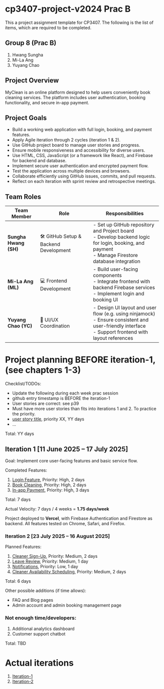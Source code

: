 # cp3407-project-v2024 Prac B

This a project assignment template for CP3407. 
The following is the list of items, which are required to be completed.

## Group 8 (Prac B)
1. Hwang Sungha
2. Mi-La Ang
3. Yuyang Chao


## Project Overview
MyClean is an online platform designed to help users conveniently book cleaning services. The platform includes user authentication, booking functionality, and secure in-app payment.

## Project Goals

- Build a working web application with full login, booking, and payment features.
- Apply Agile iteration through 2 cycles (iteration 1 & 2).
- Use GitHub project board to manage user stories and progress.
- Ensure mobile responsiveness and accessibility for diverse users.
- Use HTML, CSS, JavaScript (or a framework like React), and Firebase for backend and database.
- Implement secure user authentication and encrypted payment flow.
- Test the application across multiple devices and browsers.
- Collaborate efficiently using GitHub issues, commits, and pull requests.
- Reflect on each iteration with sprint review and retrospective meetings.


## Team Roles
| Team Member           | Role                                  | Responsibilities                                                                                                                                        |
| --------------------- | ------------------------------------- | ------------------------------------------------------------------------------------------------------------------------------------------------------- |
| **Sungha Hwang (SH)** | 🛠 GitHub Setup & Backend Development | - Set up GitHub repository and Project board<br>- Develop backend logic for login, booking, and payment<br>- Manage Firestore database integration |
| **Mi-La Ang (ML)**    | 💻 Frontend Development               | - Build user-facing components<br>- Integrate frontend with backend Firebase services<br>- Implement login and booking UI                                            |
| **Yuyang Chao (YC)**  | 🎨 UI/UX Coordination                 | - Design UI layout and user flow (e.g. using ninjamock)<br>- Ensure consistent and user-friendly interface<br>- Support frontend with layout references     |


# Project planning BEFORE iteration-1, (see chapters 1-3)
Checklist/TODOs: 
* Update the following during each week prac session
* github entry timestamp is BEFORE the iteration-1
* User stories are correct: see p39
* Must have more user stories than fits into iterations 1 and 2. To practice the priority.
* [user story title](./user_stories/user_story_01_title.md), priority XX, YY days 
* ...

Total: YY days


## Iteration 1 [11 June 2025 – 17 July 2025]

Goal: Implement core user-facing features and basic service flow.

Completed Features:
1. [Login Feature](./user_stories/user_story_01_login.md), Priority: High, 2 days
2. [Book Cleaning](./user_stories/user_story_02_booking.md), Priority: High, 2 days
3. [In-app Payment](./user_stories/user_story_03_payment.md), Priority: High, 3 days

Total: 7 days

Actual Velocity: 7 days / 4 weeks = **1.75 days/week**

Project deployed to **Vercel**, with Firebase Authentication and Firestore as backend.
All features tested on Chrome, Safari, and Firefox.


### Iteration 2 [23 July 2025 – 16 August 2025]

Planned Features:
1. [Cleaner Sign-Up](./user_stories/user_story_04_cleaner_signup.md), Priority: Medium, 2 days
2. [Leave Review](./user_stories/user_story_05_review.md), Priority: Medium, 1 day
3. [Notifications](./user_stories/user_story_06_notifications.md), Priority: Low, 1 day
4. [Cleaner Availability Scheduling](./user_stories/user_story_07_availability.md), Priority: Medium, 2 days

Total: 6 days

Other possible additions (if time allows):
- FAQ and Blog pages
- Admin account and admin booking management page


### Not enough time/developers: 
1. Additional analytics dashboard
2. Customer support chatbot

Total: TBD

# Actual iterations
1. [Iteration-1](./iteration_1.md)
2. [Iteration-2](./iteration_2.md)
